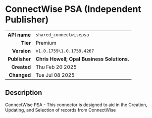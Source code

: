 # ConnectWise PSA (Independent Publisher)
| | |
|-:|-|
|**API name**|`shared_connectwisepsa`|
|**Tier**|Premium|
|**Version**|`v1.0.1759\1.0.1759.4267`|
|**Publisher**|**Chris Howell; Opal Business Solutions.**|
|**Created**|Thu Feb 20 2025|
|**Changed**|Tue Jul 08 2025|

## Description
ConnectWise PSA - This connector is designed to aid in the Creation, Updating, and Selection of records from ConnectWise
